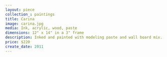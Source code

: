 ```yaml
---
layout: piece
collection_: paintings
title: Carina
image: carina.jpg
media: Ink, acrylic, wood, paste
dimensions: 12" x 14" in a 3" frame
description: Inked and painted with modeling paste and wall board mix.
price: $220
create_date: 2011
---
```

